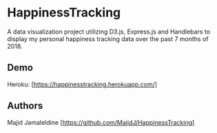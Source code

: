 # HappinessTracking
A data visualization project utilizing D3.js, Express.js and Handlebars to display my personal happiness tracking data over the past 7 months of 2018.

## Demo
Heroku: [https://happinesstracking.herokuapp.com/]

## Authors
Majid Jamaleldine [https://github.com/MajidJ/HappinessTracking] 
